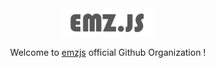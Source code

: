 <!-- align="center" -->
<div align="center">
<img src="https://raw.githubusercontent.com/emzjs/.github/main/profile/banner.png" height="45px">
  
<br>  
  
Welcome to [emzjs](https://npmjs.com/emz) official Github Organization !
</div>
